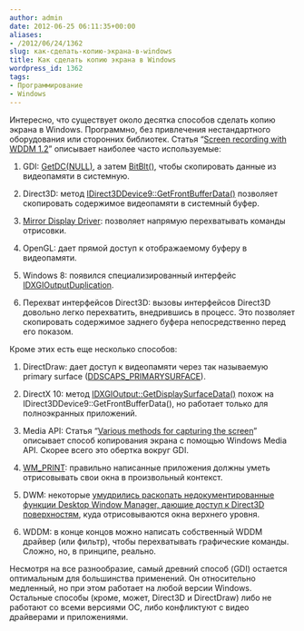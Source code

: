 ```yaml
---
author: admin
date: 2012-06-25 06:11:35+00:00
aliases:
- /2012/06/24/1362
slug: как-сделать-копию-экрана-в-windows
title: Как сделать копию экрана в Windows
wordpress_id: 1362
tags:
- Программирование
- Windows
---
```


Интересно, что существует около десятка способов сделать копию экрана в Windows. Программно, без привлечения нестандартного оборудования или сторонних библиотек. Статья “[Screen recording with WDDM 1.2](http://www.virtualdub.org/blog/pivot/entry.php?id=356)” описывает наиболее часто используемые:

  1. GDI: [GetDC(NULL)](http://msdn.microsoft.com/en-us/library/windows/desktop/dd144871(v=vs.85).aspx), а затем [BitBlt()](http://msdn.microsoft.com/en-us/library/windows/desktop/dd183370(v=vs.85).aspx), чтобы скопировать данные из видеопамяти в системную.

  2. Direct3D: метод [IDirect3DDevice9::GetFrontBufferData()](http://msdn.microsoft.com/en-us/library/windows/desktop/bb174388(v=vs.85).aspx) позволяет скопировать содержимое видеопамяти в системный буфер.

  3. [Mirror Display Driver](http://msdn.microsoft.com/en-us/library/windows/hardware/ff568315(v=vs.85).aspx): позволяет напрямую перехватывать команды отрисовки.

  4. OpenGL: дает прямой доступ к отображаемому буферу в видеопамяти.

  5. Windows 8: появился специализированный интерфейс [IDXGIOutputDuplication](http://msdn.microsoft.com/en-us/library/windows/desktop/hh404611(v=vs.85).aspx).

  6. Перехват интерфейсов Direct3D: вызовы интерфейсов Direct3D довольно легко перехватить, внедрившись в процесс. Это позволяет скопировать содержимое заднего буфера непосредственно перед его показом.

Кроме этих есть еще несколько способов:

  1. DirectDraw: дает доступ к видеопамяти через так называемую primary surface ([DDSCAPS_PRIMARYSURFACE](http://msdn.microsoft.com/en-us/library/aa911343.aspx)).

  2. DirectX 10: метод [IDXGIOutput::GetDisplaySurfaceData()](http://msdn.microsoft.com/en-us/library/windows/desktop/bb174550(v=vs.85).aspx) похож на IDirect3DDevice9::GetFrontBufferData(), но работает только для полноэкранных приложений.

  3. Media API: Статья “[Various methods for capturing the screen](http://www.codeproject.com/Articles/5051/Various-methods-for-capturing-the-screen)” описывает способ копирования экрана с помощью Windows Media API. Скорее всего это обертка вокруг GDI.

  4. [WM_PRINT](http://msdn.microsoft.com/en-us/library/windows/desktop/dd145216(v=vs.85).aspx): правильно написанные приложения должны уметь отрисовывать свои окна в произвольный контекст.

  5. DWM: некоторые [умудрились раскопать недокументированные функции Desktop Window Manager, дающие доступ к Direct3D поверхностям](http://spazzarama.com//2009/02/12/screen-capture-with-vista-dwm/), куда отрисовываются окна верхнего уровня.

  6. WDDM: в конце концов можно написать собственный WDDM драйвер (или фильтр), чтобы перехватывать графические команды. Сложно, но, в принципе, реально.

Несмотря на все разнообразие, самый древний способ (GDI) остается оптимальным для большинства применений. Он относительно медленный, но при этом работает на любой версии Windows. Остальные способы (кроме, может, Direct3D и DirectDraw) либо не работают со всеми версиями ОС, либо конфликтуют с видео драйверами и приложениями.
